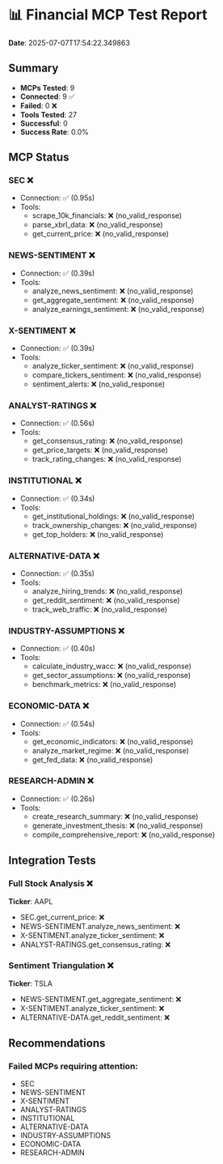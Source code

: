 # 📊 Financial MCP Test Report
**Date**: 2025-07-07T17:54:22.349863

## Summary
- **MCPs Tested**: 9
- **Connected**: 9 ✅
- **Failed**: 0 ❌
- **Tools Tested**: 27
- **Successful**: 0
- **Success Rate**: 0.0%

## MCP Status

### SEC ❌
- Connection: ✅ (0.95s)
- Tools:
  - scrape_10k_financials: ❌ (no_valid_response)
  - parse_xbrl_data: ❌ (no_valid_response)
  - get_current_price: ❌ (no_valid_response)

### NEWS-SENTIMENT ❌
- Connection: ✅ (0.39s)
- Tools:
  - analyze_news_sentiment: ❌ (no_valid_response)
  - get_aggregate_sentiment: ❌ (no_valid_response)
  - analyze_earnings_sentiment: ❌ (no_valid_response)

### X-SENTIMENT ❌
- Connection: ✅ (0.39s)
- Tools:
  - analyze_ticker_sentiment: ❌ (no_valid_response)
  - compare_tickers_sentiment: ❌ (no_valid_response)
  - sentiment_alerts: ❌ (no_valid_response)

### ANALYST-RATINGS ❌
- Connection: ✅ (0.56s)
- Tools:
  - get_consensus_rating: ❌ (no_valid_response)
  - get_price_targets: ❌ (no_valid_response)
  - track_rating_changes: ❌ (no_valid_response)

### INSTITUTIONAL ❌
- Connection: ✅ (0.34s)
- Tools:
  - get_institutional_holdings: ❌ (no_valid_response)
  - track_ownership_changes: ❌ (no_valid_response)
  - get_top_holders: ❌ (no_valid_response)

### ALTERNATIVE-DATA ❌
- Connection: ✅ (0.35s)
- Tools:
  - analyze_hiring_trends: ❌ (no_valid_response)
  - get_reddit_sentiment: ❌ (no_valid_response)
  - track_web_traffic: ❌ (no_valid_response)

### INDUSTRY-ASSUMPTIONS ❌
- Connection: ✅ (0.40s)
- Tools:
  - calculate_industry_wacc: ❌ (no_valid_response)
  - get_sector_assumptions: ❌ (no_valid_response)
  - benchmark_metrics: ❌ (no_valid_response)

### ECONOMIC-DATA ❌
- Connection: ✅ (0.54s)
- Tools:
  - get_economic_indicators: ❌ (no_valid_response)
  - analyze_market_regime: ❌ (no_valid_response)
  - get_fed_data: ❌ (no_valid_response)

### RESEARCH-ADMIN ❌
- Connection: ✅ (0.26s)
- Tools:
  - create_research_summary: ❌ (no_valid_response)
  - generate_investment_thesis: ❌ (no_valid_response)
  - compile_comprehensive_report: ❌ (no_valid_response)

## Integration Tests

### Full Stock Analysis ❌
**Ticker**: AAPL
- SEC.get_current_price: ❌
- NEWS-SENTIMENT.analyze_news_sentiment: ❌
- X-SENTIMENT.analyze_ticker_sentiment: ❌
- ANALYST-RATINGS.get_consensus_rating: ❌

### Sentiment Triangulation ❌
**Ticker**: TSLA
- NEWS-SENTIMENT.get_aggregate_sentiment: ❌
- X-SENTIMENT.analyze_ticker_sentiment: ❌
- ALTERNATIVE-DATA.get_reddit_sentiment: ❌

## Recommendations
### Failed MCPs requiring attention:
- SEC
- NEWS-SENTIMENT
- X-SENTIMENT
- ANALYST-RATINGS
- INSTITUTIONAL
- ALTERNATIVE-DATA
- INDUSTRY-ASSUMPTIONS
- ECONOMIC-DATA
- RESEARCH-ADMIN